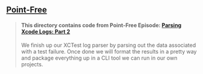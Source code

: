 ## [Point-Free](https://www.pointfree.co)

> #### This directory contains code from Point-Free Episode: [Parsing Xcode Logs: Part 2](https://www.pointfree.co/episodes/ep122-parsing-xcode-logs-part-2)
>
> We finish up our XCTest log parser by parsing out the data associated with a test failure. Once done we will format the results in a pretty way and package everything up in a CLI tool we can run in our own projects.
